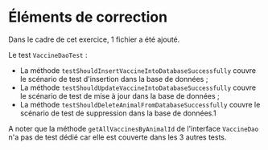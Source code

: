 # Éléments de correction

Dans le cadre de cet exercice, 1 fichier a été ajouté.

Le test `VaccineDaoTest` :

* La méthode `testShouldInsertVaccineIntoDatabaseSuccessfully` couvre le scénario de test d'insertion dans la base de données ;
* La méthode `testShouldUpdateVaccineIntoDatabaseSuccessfully` couvre le scénario de test de mise à jour dans la base de données ;
* La méthode `testShouldDeleteAnimalFromDatabaseSuccessfully` couvre le scénario de test de suppression dans la base de données.1

A noter que la méthode `getAllVaccinesByAnimalId` de l'interface `VaccineDao` n'a pas de test dédié car elle est couverte dans les 3 autres tests.
